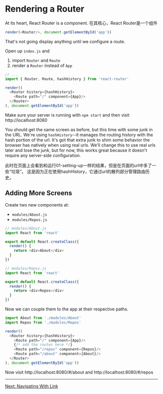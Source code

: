 # Rendering a Router

At its heart, React Router is a component.
在其核心，React Router是一个组件

```js
render(<Router/>, document.getElementById('app'))
```

That's not going display anything until we configure a route.

Open up `index.js` and

1. import `Router` and `Route`
2. render a `Router` instead of `App`

```js
// ...
import { Router, Route, hashHistory } from 'react-router'

render((
  <Router history={hashHistory}>
    <Route path="/" component={App}/>
  </Router>
), document.getElementById('app'))
```

Make sure your server is running with `npm start` and then visit
http://localhost:8080

You should get the same screen as before, but this time with some junk
in the URL. We're using `hashHistory`--it manages the routing history
with the hash portion of the url. It's got that extra junk to shim some
behavior the browser has natively when using real urls.  We'll change
this to use real urls later and lose the junk, but for now, this works
great because it doesn't require any server-side configuration.

此时在页面上会看到和运行01-setting-up一样的结果，但是在页面的url中多了一些“垃圾”。
这是因为正在使用hashHistory，它通过url的散列部分管理路由历史。

## Adding More Screens

Create two new components at:

- `modules/About.js`
- `modules/Repos.js`

```js
// modules/About.js
import React from 'react'

export default React.createClass({
  render() {
    return <div>About</div>
  }
})
```

```js
// modules/Repos.js
import React from 'react'

export default React.createClass({
  render() {
    return <div>Repos</div>
  }
})
```

Now we can couple them to the app at their respective paths.

```js
import About from './modules/About'
import Repos from './modules/Repos'

render((
  <Router history={hashHistory}>
    <Route path="/" component={App}/>
    {/* add the routes here */}
    <Route path="/repos" component={Repos}/>
    <Route path="/about" component={About}/>
  </Router>
), document.getElementById('app'))
```

Now visit http://localhost:8080/#/about and
http://localhost:8080/#/repos

---

[Next: Navigating With Link](../03-navigating-with-link/)
